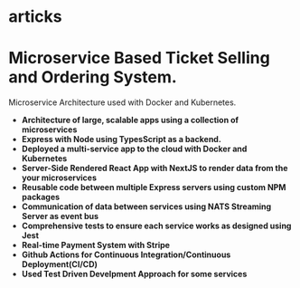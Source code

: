 # articks

# Microservice Based Ticket Selling and Ordering System.

Microservice Architecture used with Docker and Kubernetes.

<ul>
  <li><strong>Architecture of large, scalable apps using a collection of microservices</strong></li>
  <li><strong>Express with Node using TypesScript as a backend.</strong></li>
  <li><strong>Deployed a multi-service app to the cloud with Docker and Kubernetes</strong></li>
  <li><strong>Server-Side Rendered React App with NextJS to render data from the your microservices</strong></li>
  <li><strong>Reusable code between multiple Express servers using custom NPM packages</strong></li>
  <li><strong>Communication of data between services using NATS Streaming Server as event bus</strong></li>
  <li><strong>Comprehensive tests to ensure each service works as designed using Jest </strong></li>
  <li><strong>Real-time Payment System with Stripe</strong></li>
  <li><strong>Github Actions for Continuous Integration/Continuous Deployment(CI/CD)</strong></li>
  <li><strong>Used Test Driven Develpment Approach for some services</strong></li>
</ul>
